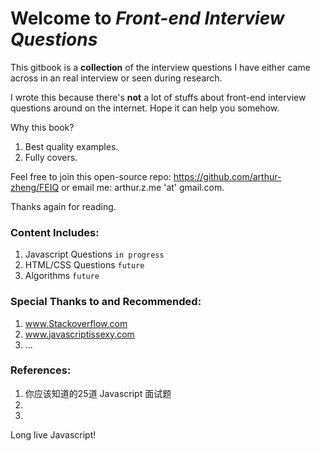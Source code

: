 # Welcome to _Front-end Interview Questions_

This gitbook is a **collection** of the interview questions I have either came across in an real interview or seen during research.

I wrote this because there's **not** a lot of stuffs about front-end interview questions around on the internet. Hope it can help you somehow.

Why this book?

 1. Best quality examples.
 2. Fully covers.

Feel free to join this open-source repo:
https://github.com/arthur-zheng/FEIQ
or email me: arthur.z.me 'at' gmail.com.

Thanks again for reading.

### Content Includes:

1. Javascript Questions    `in progress`
2. HTML\/CSS Questions     `future`
3. Algorithms              `future`

### Special Thanks to and Recommended:
 1. www.Stackoverflow.com
 2. www.javascriptissexy.com
 3. ...

### References:
 1. 你应该知道的25道 Javascript 面试题
 2. 
 3. 

Long live Javascript!
